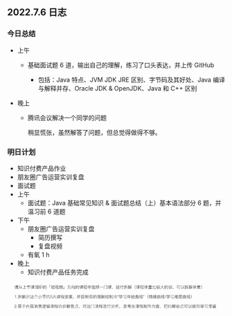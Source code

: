 ## 2022.7.6 日志

### 今日总结

- 上午

  - 基础面试题 6 道，输出自己的理解，练习了口头表达，并上传 GitHub 

    - 包括：Java 特点、JVM JDK JRE 区别、字节码及其好处、Java 编译与解释并存、Oracle JDK & OpenJDK、Java 和 C++ 区别

- 晚上

  - 腾讯会议解决一个同学的问题

    稍显慌张，虽然解答了问题，但总觉得做得不够。

### 明日计划

- 知识付费产品作业
- 朋友圈广告运营实训复盘
- 面试题
- 上午
  - 面试题：Java 基础常见知识 & 面试题总结（上）基本语法部分 6 题，并温习前 6 道题
- 下午
  - 朋友圈广告运营实训复盘
    - 简历撰写
    - 复盘视频
  - 有氧 1 h
- 晚上
  - 知识付费产品任务完成

![task](pic/task.png)
